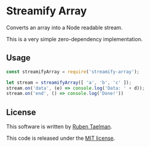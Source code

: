 # Streamify Array

Converts an array into a Node readable stream.

This is a very simple zero-dependency implementation.

## Usage

```javascript
const streamifyArray = require('streamify-array');

let stream = streamifyArray([ 'a', 'b', 'c' ]);
stream.on('data', (e) => console.log('Data: ' + d));
stream.on('end', () => console.log('Done!'))
```

## License
This software is written by [Ruben Taelman](http://rubensworks.net/).

This code is released under the [MIT license](http://opensource.org/licenses/MIT).
